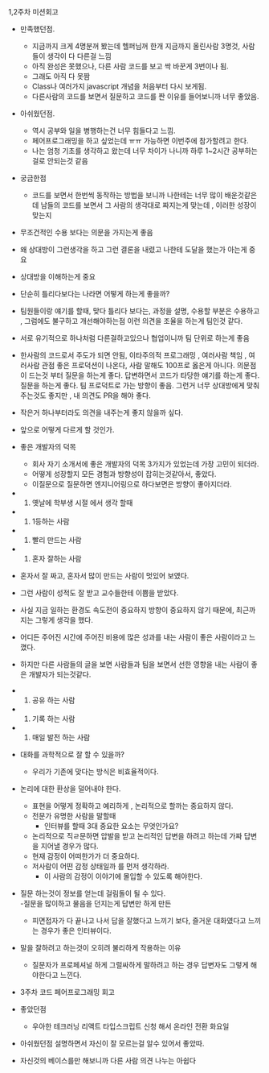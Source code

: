 1,2주차 미션회고

- 만족했던점.
    - 지금까지 크게 4명분꺼 봤는데 헬퍼님꺼 한개 지금까지 올린사람 3명것, 사람들이 생각이 다 다른걸 느낌
    - 아직 완성은 못했으나, 다른 사람 코드를 보고 싹 바꾼게 3번이나 됨.
    - 그래도 아직 다 못짬
    - Class나 여러가지 javascript 개념을 처음부터 다시 보게됨.
    - 다른사람의 코드를 보면서 질문하고 코드를 짠 이유를 들어보니까 너무 좋았음.


- 아쉬웠던점.
    - 역시 공부와 일을 병행하는건 너무 힘들다고 느낌.
    - 페어프로그래밍을 하고 싶었는데  ㅠㅠ 가능하면 이번주에 참가할려고 한다.
    - 나는 엄청 기초를 생각하고 왔는데 너무 차이가 나니까 하루 1~2시간 공부하는걸로 안되는것 같음
    
- 궁금한점
    - 코드를 보면서 한번씩 동작하는 방법을 보니까 나한테는 너무 많이 배운것같은데
     남들의 코드를 보면서 그 사람의 생각대로 짜지는게 맞는데 , 이러한 성장이 맞는지

- 무조건적인 수용 보다는 의문을 가지는게 좋음
- 왜 상대방이 그런생각을 하고 그런 결론을 내렸고 나한테 도달을 했는가 아는게 중요
- 상대방을 이해하는게 중요
- 단순히 틀리다보다는 나라면 어떻게 하는게 좋을까?
- 팀원들이랑 얘기를 할때, 맞다 틀리다 보다는, 과정을 설명, 수용할 부분은 수용하고 , 그럼에도 불구하고 개선해야하는점
이런 의견을 조율을 하는게 팀인것 같다.
- 서로 유기적으로 하나처럼 다른걸하고있으나 협업이니까 팀 단위로 하는게 좋음

- 한사람의 코드로서 주도가 되면 안됨, 이타주의적 프로그래밍 , 여러사람 책임 , 여러사람 관점
좋은 프로덕션이 나온다, 사람 말해도 100프로 옳은게 아니다. 의문점이 드는것 부터 질문을 하는게 좋다.
답변하면서 코드가 타당한 얘기를 하는게 좋다. 질문을 하는게 좋다. 팀 프로덕트로 가는 방향이 좋음.
그런거 너무 상대방에게 맞춰주는것도 좋지만 , 내 의견도 PR을 해야 좋다. 
- 작은거 하나부터라도 의견을 내주는게 좋지 않을까 싶다.

 
- 앞으로 어떻게 다르게 할 것인가.


- 좋은 개발자의 덕목
    - 회사 자기 소개서에 좋은 개발자의 덕목 3가지가 있었는데 가장 고민이 되더라.
    - 어떻게 성장할지 모든 경험과 방향성이 잡히는것같아서, 좋았다.
    - 이질문으로 질문하면 엔지니어링으로 하다보면은 방향이 좋아지더라.
    

- 1. 옛날에 학부생 시절 에서 생각 할때

- 1. 1등하는 사람
- 1. 빨리 만드는 사람
- 1. 혼자 잘하는 사람

- 혼자서 잘 짜고, 혼자서 많이 만드는 사람이 멋있어 보였다.
- 그런 사람이 성적도 잘 받고 교수들한테 이쁨을 받았다.
- 사실 지금 일하는 환경도 속도전이 중요하지 방향이 중요하지 않기 때문에, 최근까지는 그렇게 생각을 했다.
- 어디든 주어진 시간에 주어진 비용에 많은 성과를 내는 사람이 좋은 사람이라고 느꼈다.
- 하지만 다른 사람들의 글을 보면 사람들과 팀을 보면서 선한 영향을 내는 사람이 좋은 개발자가 되는것같다.
- 1. 공유 하는 사람
- 1. 기록 하는 사람
- 1. 매일 발전 하는 사람


- 대화를 과학적으로 잘 할 수 있을까?
    - 우리가 기존에 맞다는 방식은 비효율적이다.

- 논리에 대한 환상을 덜어내야 한다.
    - 표현을 어떻게 정확하고 예리하게 , 논리적으로 할까는 중요하지 않다.
    - 전문가 유명한 사람을 말할때 
        - 인터뷰를 할때 3대 중요한 요소는 무엇인가요?
    - 논리적으로 직ㄹ문하면 압발을 받고 논리적인 답변을 하려고 하는데 가짜 답변을 지어낼 경우가 많다.
    - 현재 감정이 어떠한가가 더 중요하다.
    - 저사람이 어떤 감정 상태일까 를 먼저 생각하라.
        - 이 사람의 감정이 이야기에 몰입할 수 있도록 해야한다.
    
- 질문 하는것이 정보를 얻는데 걸림돌이 될 수 있다.    
    -질문을 많이하고 물음을 던지는게 답변만 하게 만든
    - 피면접자가 다 끝나고 나서 답을 잘했다고 느끼기 보다, 즐거운 대화였다고 느끼는 경우가 좋은 인터뷰이다.
- 말을 잘하려고 하는것이 오히려 불리하게 작용하는 이유
    - 질문자가 프로페셔널 하게 그럴싸하게 말하려고 하는 경우 답변자도 그렇게 해야한다고 느낀다.
    
    
- 3주차 코드 페어프로그래밍 회고
 -  좋았던점
    - 우아한 테크러닝 리액트 타입스크립트 신청 해서 온라인 전환 화요일
    
 - 아쉬웠던점
 설명하면서 자신이 잘 모르는걸 알수 있어서 좋았따.
 - 자신것의 베이스를만 해보니까 다른 사람 의견 나누는 아쉽다 